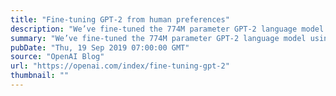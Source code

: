 ```yaml
---
title: "Fine-tuning GPT-2 from human preferences"
description: "We’ve fine-tuned the 774M parameter GPT-2 language model using human feedback for various tasks, successfully matching the preferences of the external human labelers, though those preferences did not always match our own. Specifically, for summarization tasks the labelers preferred sentences copied wholesale from the input (we’d only asked them to ensure accuracy), so our models learned to copy. Summarization required 60k human labels; simpler tasks which continue text in various styles required only 5k. Our motivation is to move safety techniques closer to the general task of “machines talking to humans,” which we believe is key to extracting information about human values."
summary: "We’ve fine-tuned the 774M parameter GPT-2 language model using human feedback for various tasks, successfully matching the preferences of the external human labelers, though those preferences did not always match our own. Specifically, for summarization tasks the labelers preferred sentences copied wholesale from the input (we’d only asked them to ensure accuracy), so our models learned to copy. Summarization required 60k human labels; simpler tasks which continue text in various styles required only 5k. Our motivation is to move safety techniques closer to the general task of “machines talking to humans,” which we believe is key to extracting information about human values."
pubDate: "Thu, 19 Sep 2019 07:00:00 GMT"
source: "OpenAI Blog"
url: "https://openai.com/index/fine-tuning-gpt-2"
thumbnail: ""
---
```


